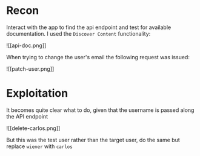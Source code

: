 # Recon

Interact with the app to find the api endpoint and test for available documentation. I used the `Discover Content` functionality:

![[api-doc.png]]

When trying to change the user's email the following request was issued:

![[patch-user.png]]
# Exploitation 

It becomes quite clear what to do, given that the username is passed along the API endpoint

![[delete-carlos.png]]

But this was the test user rather than the target user, do the same but replace `wiener` with `carlos`